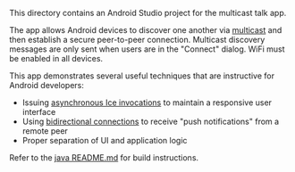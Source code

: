This directory contains an Android Studio project for the multicast talk
app.

The app allows Android devices to discover one another via [multicast][1] and
then establish a secure peer-to-peer connection. Multicast discovery
messages are only sent when users are in the "Connect" dialog. WiFi must
be enabled in all devices.

This app demonstrates several useful techniques that are instructive for
Android developers:

 * Issuing [asynchronous Ice invocations][2] to maintain a responsive user
   interface
 * Using [bidirectional connections][3] to receive "push notifications" from
   a remote peer
 * Proper separation of UI and application logic

Refer to the [java README.md](../../README.md) for build instructions.

[1]: https://doc.zeroc.com/display/Ice37/Datagram+Invocations
[2]: https://doc.zeroc.com/display/Ice37/Asynchronous+Method+Invocation+%28AMI%29+in+Java
[3]: https://doc.zeroc.com/display/Ice37/Bidirectional+Connections
